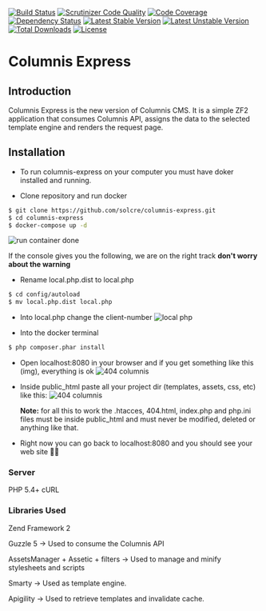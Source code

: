 [![Build Status](https://api.travis-ci.org/solcre/columnis-express.svg?branch=master)](https://travis-ci.org/solcre/columnis-express)
[![Scrutinizer Code Quality](https://scrutinizer-ci.com/g/solcre/columnis-express/badges/quality-score.png?b=master)](https://scrutinizer-ci.com/g/solcre/columnis-express/?branch=master)
[![Code Coverage](https://scrutinizer-ci.com/g/solcre/columnis-express/badges/coverage.png?b=master)](https://scrutinizer-ci.com/g/solcre/columnis-express/?branch=master)
[![Dependency Status](https://www.versioneye.com/user/projects/54f4ac894f31083e1b000b2a/badge.svg?style=flat)](https://www.versioneye.com/user/projects/54f4ac894f31083e1b000b2a)
[![Latest Stable Version](https://poser.pugx.org/solcre/columnis-express/version.svg)](https://packagist.org/packages/solcre/columnis-express)
[![Latest Unstable Version](https://poser.pugx.org/solcre/columnis-express/v/unstable.svg)](//packagist.org/packages/solcre/columnis-express)
[![Total Downloads](https://poser.pugx.org/solcre/columnis-express/downloads.svg)](https://packagist.org/packages/solcre/columnis-express)
[![License](https://poser.pugx.org/solcre/columnis-express/license.svg)](https://packagist.org/packages/solcre/columnis-express)

# Columnis Express

## Introduction

Columnis Express is the new version of Columnis CMS. It is a simple ZF2 application that consumes Columnis API, assigns the data to the selected template engine and renders the request page.

## Installation

-  To run columnis-express on your computer you must have doker installed and running.

-  Clone repository and run docker

```bash
$ git clone https://github.com/solcre/columnis-express.git
$ cd columnis-express
$ docker-compose up -d
```

![run container done](https://s3.amazonaws.com/cdn.express-beta.solcre.com/images-github/docker.png)

If the console gives you the following, we are on the right track **don't worry about the warning**

-  Rename local.php.dist to local.php

```bash
$ cd config/autoload
$ mv local.php.dist local.php
```

-  Into local.php change the client-number
   ![local php](https://s3.amazonaws.com/cdn.express-beta.solcre.com/images-github/local-php.png)

-  Into the docker terminal

```bash
$ php composer.phar install
```

-  Open localhost:8080 in your browser and if you get something like this (img), everything is ok
   ![404 columnis](https://s3.amazonaws.com/cdn.express-beta.solcre.com/images-github/404.png)

-  Inside public_html paste all your project dir (templates, assets, css, etc) like this:
   ![404 columnis](https://s3.amazonaws.com/cdn.express-beta.solcre.com/images-github/public_html.png)

   **Note:** for all this to work the .htacces, 404.html, index.php and php.ini files must be inside public_html and must never be modified, deleted or anything like that.

-  Right now you can go back to localhost:8080 and you should see your web site 🥳🍾

### Server

PHP 5.4+
cURL

### Libraries Used

Zend Framework 2

Guzzle 5 -> Used to consume the Columnis API

AssetsManager + Assetic + filters -> Used to manage and minify stylesheets and scripts

Smarty -> Used as template engine.

Apigility -> Used to retrieve templates and invalidate cache.
